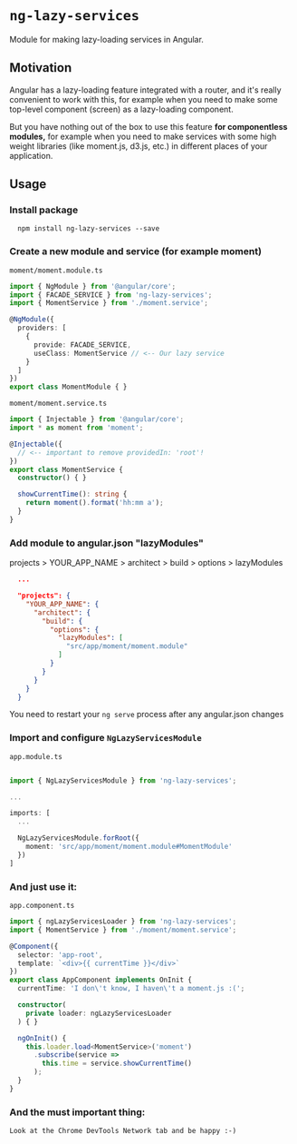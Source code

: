 # `ng-lazy-services`

Module for making lazy-loading services in Angular.

## Motivation
Angular has a lazy-loading feature integrated with a router, and it's really convenient to work with this,
for example when you need to make some top-level component (screen) as a lazy-loading component.

But you have nothing out of the box to use this feature **for componentless modules,**
for example when you need to make services with some high weight libraries (like
moment.js, d3.js, etc.) in different places of your application.

## Usage

### Install package
```
  npm install ng-lazy-services --save
```

### Create a new module and service (for example moment)

`moment/moment.module.ts`
```ts
import { NgModule } from '@angular/core';
import { FACADE_SERVICE } from 'ng-lazy-services';
import { MomentService } from './moment.service';

@NgModule({
  providers: [
    {
      provide: FACADE_SERVICE,
      useClass: MomentService // <-- Our lazy service
    }
  ]
})
export class MomentModule { }
```

`moment/moment.service.ts`
```ts
import { Injectable } from '@angular/core';
import * as moment from 'moment';

@Injectable({
  // <-- important to remove providedIn: 'root'!
}) 
export class MomentService {
  constructor() { }

  showCurrentTime(): string {
    return moment().format('hh:mm a');
  }
}
```

### Add module to angular.json "lazyModules"
projects > YOUR_APP_NAME > architect > build > options > lazyModules
```json
  ...

  "projects": {
    "YOUR_APP_NAME": {
      "architect": {
        "build": {
          "options": {
            "lazyModules": [
              "src/app/moment/moment.module"
            ]
          }
        }
      }
    }
  }

```
You need to restart your `ng serve` process after any angular.json changes

### Import and configure `NgLazyServicesModule`
`app.module.ts`
```ts

import { NgLazyServicesModule } from 'ng-lazy-services';

...

imports: [
  ...

  NgLazyServicesModule.forRoot({
    moment: 'src/app/moment/moment.module#MomentModule'
  })
]

```

### And just use it:

`app.component.ts`
```ts
import { ngLazyServicesLoader } from 'ng-lazy-services';
import { MomentService } from './moment/moment.service';

@Component({
  selector: 'app-root',
  template: `<div>{{ currentTime }}</div>`
})
export class AppComponent implements OnInit {
  currentTime: 'I don\'t know, I haven\'t a moment.js :(';

  constructor(
    private loader: ngLazyServicesLoader
  ) { }

  ngOnInit() {
    this.loader.load<MomentService>('moment')
      .subscribe(service =>
        this.time = service.showCurrentTime()
      );
  }
}
```

### And the must important thing:

`Look at the Chrome DevTools Network tab and be happy :-)`
